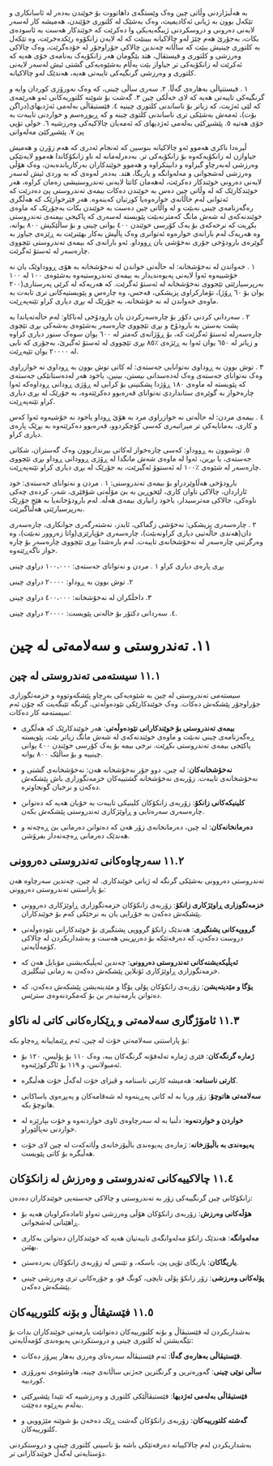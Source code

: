 بە هەڵبژاردنی وڵاتی چین وەک وێستگەی داهاتووت بۆ خوێندن بەدەر لە ئاسانکاری و تێکەل بوون بە ژیانی ئەکادیمیت، وەک بەشێک لە کلتوری خۆێندن، هەمیشە کار لەسەر لایەنی دەرونی و دروسکردنی ژیبگەیەیکی وا دەکرێت کە خوێندکار هەست بە ئاسودەی بکات، بەجۆرێ هەم چێژ لەو چالاکیانە ببینێت کە لە لایەن زانکۆوە رێکدەخرێت، وە تێکەل بە کلتوری چینیش ببێت کە ساڵانە چەندین چالاکی جۆراوجۆر لە خۆدەگرێت، وەک چالاکی وەرزشی و کلتوری و فیستڤال، هتد
بێگومان هەر زانکۆیەک بەنامەی خۆی هەیە کە ئەکرێت لە زانکۆیەکی تر جیاواز بێت بەڵام بەشێوەیەکی گشتی ئیش لەسەر لایەنی کلتوری و وەرزشی گرنگیەکی تایبەتی هەیە، هەندێک لەو چالاکیانە.

١ . فیستتپاڵی بەهارەی گەڵآ.
٢. سەری ساڵی چینی، کە وەک نەورۆزی کوردان وایە و گرنگیەکی تایبەتی هەیە کە لای خەڵکی چین 
٣. گەشت بۆ شوێنە کلتوریەکانی ئەو هەرێمەی کە لێی ئەژیت، کە زیاتر بۆ ناساندنی کلتوری چینیە
٤. فێستیڤاڵی بەلەمی ئەژدیهای(دراگن بۆت)، ئەمەش بەشێکی تری ناساندنی کلتوی چینە و کە ڕیوڕەسم و خواردنی تایبەت بە خۆی هەتیە
٥. پێشىڕکێی بەلەمی ئەژدیهای کە ئەمەیان چالاکیەکی وەرزشیە 
٦. خولی تۆپی پێ
٧. پێشبڕکێێ مەلەوانی

ڵیرەدا ناکری هەموو ئەو چالاکیانە بنوسین کە ئەنجام ئەدری کە هەم زۆرن و هەمیش جیاوازن لە زانکۆیەکەوە بۆ زانکۆیەکی تر. بەدەرلەمانە لە ناو زانکۆکاندا هەموو لایەنێکی وەرزشی لەبەرچاو گیراوە و دابینکراوە و هەموو خوێندکاران بەرکاریاندەبەن، وەک هۆڵی وەرزشی لەشجوانی و مەلەوانگە و یاریگا، هتد. 
بەدەر لەوەی کە بە وردی ئیش لەسەر لایەنی دەرونی خوێندکار دەکرێت، لەهەمان کاتتا لایەنی تەندروستیشی زەمان کراوە، هەر خوێندکارێک کە لە وڵاتی چین دەس بە خوێندن دەکات بیمەی تەندروستی پێ دەدرێت کە ئەتوانی لەم خاڵانەی خوارەوەیا کورتیان کەینەوە. 
هەر فێرخوازێک کە هەڵگری رەگەزنامەی چینی نەبێت و لە واڵاتی چین دەست بە خوێندن بکات بەجۆرێک کە ماوەی خوێندنەکەی لە شەش مانگ کەمترنەبێت پێویستە لەسەری کە پاکیجی بیمنەی تەندروستی بکڕیت کە نرخەکەی بۆ یەک کۆرسی خوێندن ٤٠٠ یوانی چینی و بۆ ساڵێکیش ٨٠٠ یوانە، وە هەریەک لەم بارانەی خوارەوە ئەتوانری وەک پاڵپش بەکار بهێنرێت بە ڕێزەی جیاوز بە گوێرەی بارودۆخی جۆری نەخۆشی یان ڕووداو.
ئەو بارانەی کە بیمەی تەندروستی تێچووی چارەسەر لە ئەستۆ ئەگرێت.

١ . خەواندن لە نەخۆشخانە: لە حاڵەتی خواندن لە نەخۆشخانە بە هۆی ڕووداوێک یان نە خۆشییەوە ئەوا لایەنی پەیوەندیدار بە بیمەی تەندروستیەوە بەشێوەی ١٠٠ لە ١٠٠ بەرپرسیارێتی تێجووی نەخۆشخانە لە ئەستۆ ئەگرێت. کە هەریەکە لە کرێی پەرستاری(٢٠٠ یوان بۆ ٦٠ ڕۆژ)، تۆمارکراوی پزیشکی، فەحس، وە چارەس و پێویستیەکانی تری تابەت بە ماوەی خەواندن لە نە خۆشخانە، بە جۆرێک لە بڕی دیاری کراو تێنەپەڕێت.

٢ . سەردانی کردنی دکۆر بۆ چارەسەرکردن یان بارودۆخی لەناکاو: لەم حاڵەتەیاندا بە پشت بەستن بە بارودۆخ و بڕی تێچووی چارەسەر بەشێوەی بەشەکی بڕی تێچوی چارەسەرلە ئەستۆ ئەگرێت کە، بۆ ڕۆژانەی کەمتر لە ٦٠٠ یوان سوەک سنور دیاری کراوە و زیاتر لە ٦٥٠ یوان ئەوا بە ڕێژەی ٪٨٥ بڕی تێچووی لە ئەستۆ ئەگیرێ، بەجۆری کە نابی لە ٢٠٠٠٠ یوان تێپەڕێت. 

٣ . توش بوون بە ڕوداوی نەتوانایی جەستەی: لە کاتی توش بوون بە ڕوداوی نە خوازراوی وەک نەتوانای جەستەی وەک لەدەسدانی بیستن، بینین، یاخود هەر لەدەستانێکی جەستەی کە پێویستە لە ماوەی ١٨٠ ڕۆژدا پشکنینی بۆ کرابی لە ڕۆژی ڕودانی ڕوداوەکە ئەوا چارەخواز بە گوێرەی ستانداردی نەتوانای قەرەبوو دەکرێتەوە، بە جۆرێک لە بڕی دیاری کراو تێنەپەڕێت.

٤ . بیمەی مردن: لە حاڵەتی نە خوازراوی مرد بە هۆێ ڕوداو یاخود نە خۆشیەوە ئەوا کەس و کاری، بەمانایەکی تر میراتبەری کەسی کۆچکردوو، قەرەبوو دەکرێتەوە بە بڕێک پارەی دیاری کراو.

٥. توشبوون بە ڕووداو: کەسی چارەخواز لەکاتی بیرنداربوون وەک گەستران، شکانی جەستەی، یا بڕین، ئەوا لە ماوەی شەش مانگدا لە ڕۆژی ڕوودانی ڕوداو بڕی تێچووی چارەسەر لە شێوەی ٪١٠٠ لە ئەستوۆ ئەگیرێت، بە جۆرێک لە بڕی دیاری کراو تێنەپەڕێت.

بارودۆخی هەڵاوێردراو بۆ بیمەی تەندروستی:
١ . مردن و نەتوانای جەستەی: خود ئازاردان، چالاکی تاوان کاری، لێخوڕین بە بێ مۆڵەتی شۆفێری، شەر، کردەی چەکی ناوەکی، جالاکی مەترسیدار، یاخود زانیاری بیمەی هەڵە. لەم بارودۆخانەیا بە هێج جۆرێک بەرپرسیارێتی هەڵناگیرێت.

٢ . چارەسەری پزیشکی: نەخۆشی زگماکی، ئایدز، نەشتەرگەری جوانکاری، چارەسەری دان(هەندی حاڵەتیی دیاری کراونەبێت)، چارەسەری خۆپارێزی(واتا زەروور نەبێت)، وە  وەرگرتنی چارەسەر لە نەخۆشخانەی تایبەت. لەم بارەشدا بڕی تێچووی چارەسەر بۆ چارە خواز ناگەڕێتەوە.

بڕی پارەی دیاری کراو
١ . مردن و نەتوانای جەستەی: ١٠٠،٠٠٠ دراوی چینی

٢. توش بوون بە ڕوداو: ٢٠٠٠٠ دراوی چینی

٣. داخڵکران لە نەخۆشخانە: ٤٠٠،٠٠٠ دراوی چینی

٤. سەردانی دکتۆر بۆ حالەتی پێویست: ٢٠٠٠٠ دراوی چینی.




# ١١. تەندروستی و سەلامەتی لە چین

## ١١.١ سیستەمی تەندروستی لە چین

سیستەمی تەندروستی لە چین بە شێوەیەکی بەرچاو پێشکەوتووە و خزمەتگوزاری جۆراوجۆر پێشکەش دەکات. وەک خوێندکارێکی نێودەوڵەتی، گرنگە تێبگەیت کە چۆن ئەم سیستەمە کار دەکات:

- **بیمەی تەندروستی بۆ خوێندکارانی نێودەوڵەتی**: هەر خوێندکارێک کە هەڵگری ڕەگەزنامەی چینی نەبێت و ماوەی خوێندنەکەی لە شەش مانگ زیاتر بێت، پێویستە پاکێجی بیمەی تەندروستی بکڕێت. نرخی بیمە بۆ یەک کۆرسی خوێندن ٤٠٠ یوانی چینییە و بۆ ساڵێک ٨٠٠ یوانە.

- **نەخۆشخانەکان**: لە چین، دوو جۆر نەخۆشخانە هەن: نەخۆشخانەی گشتی و نەخۆشخانەی تایبەت. زۆربەی نەخۆشخانە گشتییەکان خزمەتگوزاری باش پێشکەش دەکەن و نرخیان گونجاوترە.

- **کلینیکەکانی زانکۆ**: زۆربەی زانکۆکان کلینیکی تایبەت بە خۆیان هەیە کە دەتوانن چارەسەری سەرەتایی و ڕاوێژکاری تەندروستی پێشکەش بکەن.

- **دەرمانخانەکان**: لە چین، دەرمانخانەی زۆر هەن کە دەتوانن دەرمانی بێ ڕەچەتە و هەندێک دەرمانی ڕەچەتەدار بفرۆشن.

## ١١.٢ سەرچاوەکانی تەندروستی دەروونی

تەندروستی دەروونی بەشێکی گرنگە لە ژیانی خوێندکاری. لە چین، چەندین سەرچاوە هەن بۆ پاراستنی تەندروستی دەروونی:

- **خزمەتگوزاری ڕاوێژکاری زانکۆ**: زۆربەی زانکۆکان خزمەتگوزاری ڕاوێژکاری دەروونی پێشکەش دەکەن بە خۆڕایی یان بە نرخێکی کەم بۆ خوێندکاران.

- **گرووپەکانی پشتگیری**: هەندێک زانکۆ گرووپی پشتگیری بۆ خوێندکارانی نێودەوڵەتی دروست دەکەن، کە دەرفەتێکە بۆ دەربڕینی هەست و بەشداریکردن لە چالاکی کۆمەڵایەتی.

- **ئەپڵیکەیشنەکانی تەندروستی دەروونی**: چەندین ئەپڵیکەیشنی مۆبایل هەن کە خزمەتگوزاری ڕاوێژکاری ئۆنلاین پێشکەش دەکەن بە زمانی ئینگلیزی.

- **یۆگا و مێدیتەیشن**: زۆربەی زانکۆکان پۆلی یۆگا و مێدیتەیشن پێشکەش دەکەن، کە دەتوانن یارمەتیدەر بن بۆ کەمکردنەوەی سترێس.

## ١١.٣ ئامۆژگاری سەلامەتی و ڕێکارەکانی کاتی لە ناکاو

بۆ پاراستنی سەلامەتی خۆت لە چین، ئەم ڕێنماییانە ڕەچاو بکە:

- **ژمارە گرنگەکان**: فێری ژمارە تەلەفۆنە گرنگەکان ببە، وەک ١١٠ بۆ پۆلیس، ١٢٠ بۆ ئەمبولانس، و ١١٩ بۆ ئاگرکوژێنەوە.

- **کارتی ناسنامە**: هەمیشە کارتی ناسنامە و ڤیزای خۆت لەگەڵ خۆت هەڵبگرە.

- **سەلامەتی هاتوچۆ**: زۆر وریا بە لە کاتی پەڕینەوە لە شەقامەکان و پەیڕەوی یاساکانی هاتوچۆ بکە.

- **خواردن و خواردنەوە**: دڵنیا بە لە سەرچاوەی ئاوی خواردنەوە و خۆت بپارێزە لە خواردنی نەپاڵێوراو.

- **پەیوەندی بە باڵیۆزخانە**: ژمارەی پەیوەندی باڵیۆزخانەی وڵاتەکەت لە چین لای خۆت هەڵبگرە بۆ کاتی پێویست.

## ١١.٤ چالاکییەکانی تەندروستی و وەرزش لە زانکۆکان

زانکۆکانی چین گرنگییەکی زۆر بە تەندروستی و چالاکی جەستەیی خوێندکاران دەدەن:

- **هۆڵەکانی وەرزش**: زۆربەی زانکۆکان هۆڵی وەرزشی تەواو ئامادەکراویان هەیە بۆ ڕاهێنانی لەشجوانی.

- **مەلەوانگە**: هەندێک زانکۆ مەلەوانگەی تایبەتیان هەیە کە خوێندکاران دەتوانن بەکاری بهێنن.

- **یاریگاکان**: یاریگای تۆپی پێ، باسکە، و تێنس لە زۆربەی زانکۆکان بەردەستن.

- **پۆلەکانی وەرزشی**: زۆر زانکۆ پۆلی تایچی، کونگ فو، و جۆرەکانی تری وەرزشی چینی پێشکەش دەکەن.

## ١١.٥ فێستیڤاڵ و بۆنە کلتورییەکان

بەشداریکردن لە فێستیڤاڵ و بۆنە کلتورییەکان دەتوانێت یارمەتی خوێندکاران بدات بۆ تێگەیشتن لە کلتوری چینی و دروستکردنی پەیوەندی کۆمەڵایەتی:

- **فێستیڤاڵی بەهارەی گەڵا**: ئەم فێستیڤاڵە سەرەتای وەرزی بەهار پیرۆز دەکات.

- **ساڵی نوێی چینی**: گەورەترین و گرنگترین جەژنی ساڵانەی چینە، هاوشێوەی نەورۆزی کوردییە.

- **فێستیڤاڵی بەلەمی ئەژدیها**: فێستیڤاڵێکی کلتوری و وەرزشییە کە تێیدا پێشبڕکێی بەلەم بەڕێوە دەچێت.

- **گەشتە کلتورییەکان**: زۆربەی زانکۆکان گەشت ڕێک دەخەن بۆ شوێنە مێژوویی و کلتورییەکان.

بەشداریکردن لەم چالاکییانە دەرفەتێکی باشە بۆ ناسینی کلتوری چینی و دروستکردنی دۆستایەتی لەگەڵ خوێندکارانی تر.
